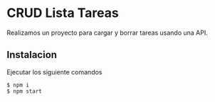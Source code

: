 # CRUD Lista Tareas

Realizamos un proyecto para cargar y borrar tareas usando una API.

## Instalacion
Ejecutar los siguiente comandos
```
$ npm i
$ npm start
```